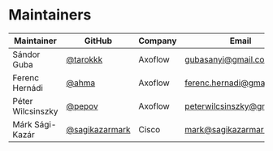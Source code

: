 # Maintainers

| Maintainer        | GitHub                                             | Company | Email                                                           |
|-------------------|----------------------------------------------------|---------|-----------------------------------------------------------------|
| Sándor Guba       | [@tarokkk](https://github.com/tarokkk)             | Axoflow | [gubasanyi@gmail.com](mailto:gubasanyi@gmail.com)               |
| Ferenc Hernádi    | [@ahma](https://github.com/ahma)                   | Axoflow | [ferenc.hernadi@gmail.com](mailto:ferenc.hernadi@gmail.com)     |
| Péter Wilcsinszky | [@pepov](https://github.com/pepov)                 | Axoflow | [peterwilcsinszky@gmail.com](mailto:peterwilcsinszky@gmail.com) |
| Márk Sági-Kazár   | [@sagikazarmark](https://github.com/sagikazarmark) | Cisco   | [mark@sagikazarmark.hu](mailto:mark@sagikazarmark.hu)           |
